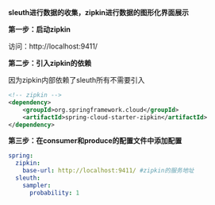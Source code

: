 **sleuth进行数据的收集，zipkin进行数据的图形化界面展示**

**第一步：启动zipkin**

访问：http://localhost:9411/

**第二步：引入zipkin的依赖**

因为zipkin内部依赖了sleuth所有不需要引入

```xml
<!-- zipkin -->
<dependency>
    <groupId>org.springframework.cloud</groupId>
    <artifactId>spring-cloud-starter-zipkin</artifactId>
</dependency>
```

**第三步：在consumer和produce的配置文件中添加配置**

```yml
spring:
  zipkin:
    base-url: http://localhost:9411/ #zipkin的服务地址
  sleuth:
    sampler:
      probability: 1
```